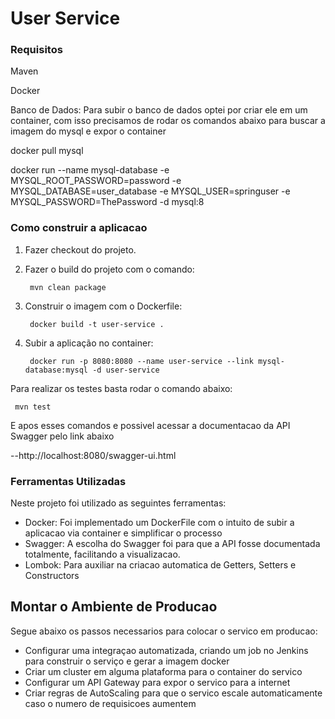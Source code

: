 # User Service

### Requisitos
Maven

Docker

Banco de Dados: Para subir o banco de dados optei por criar ele em um container, com isso precisamos de rodar os comandos abaixo para buscar a imagem do mysql e expor o container

 docker pull mysql
 
 docker run --name mysql-database -e MYSQL_ROOT_PASSWORD=password -e MYSQL_DATABASE=user_database -e MYSQL_USER=springuser -e  MYSQL_PASSWORD=ThePassword -d mysql:8

### Como construir a aplicacao

1) Fazer checkout do projeto.
2) Fazer o build do projeto com o comando:
        
        mvn clean package
3) Construir o imagem com o Dockerfile: 

        docker build -t user-service .
4) Subir a aplicação no container: 

        docker run -p 8080:8080 --name user-service --link mysql-database:mysql -d user-service
        

Para realizar os testes basta rodar o comando abaixo:

     mvn test

E apos esses comandos e possivel acessar a documentacao da API Swagger pelo link abaixo

--http://localhost:8080/swagger-ui.html

### Ferramentas Utilizadas
Neste projeto foi utilizado as seguintes ferramentas:

 * Docker: Foi implementado um DockerFile com o intuito de subir a aplicacao via container e simplificar o processo
 * Swagger: A escolha do Swagger foi para que a API fosse documentada totalmente, facilitando a visualizacao.
 * Lombok: Para auxiliar na criacao automatica de Getters, Setters e Constructors
 


## Montar o Ambiente de Producao
Segue abaixo os passos necessarios para colocar o servico em producao:
 * Configurar uma integraçao automatizada, criando um job no Jenkins para construir o serviço e gerar a imagem docker
 * Criar um cluster em alguma plataforma para o container do servico
 * Configurar um API Gateway para expor o servico para a internet
 * Criar regras de AutoScaling para que o servico escale automaticamente caso o numero de requisicoes aumentem
 


    

